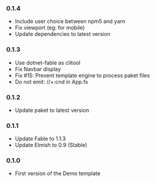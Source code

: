 ### 0.1.4

* Include user choice between npm5 and yarn
* Fix viewport (eg: for mobile)
* Update dependencies to latest version

### 0.1.3

* Use dotnet-fable as clitool
* Fix Navbar display
* Fix #15: Prevent template engine to process paket files
* Do not emit: //+:cnd in App.fs

### 0.1.2

* Update paket to latest version

### 0.1.1

* Update Fable to 1.1.3
* Update Elmish to 0.9 (Stable)

### 0.1.0

* First version of the Demo template
